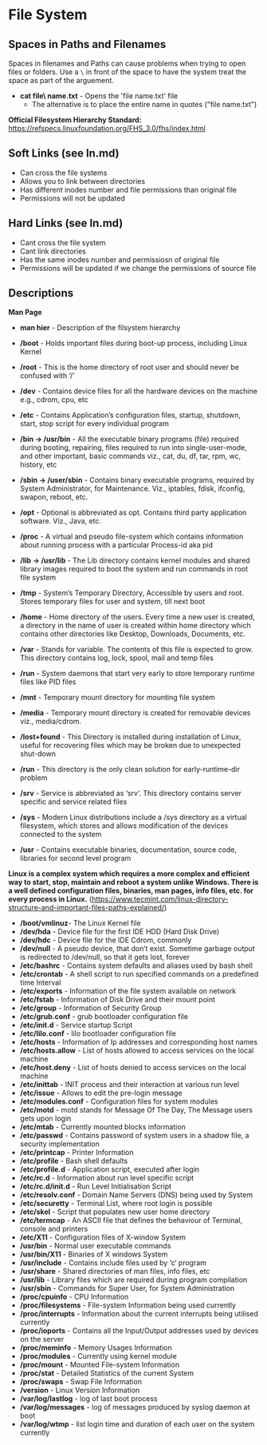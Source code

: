 # File System

## Spaces in Paths and Filenames

Spaces in filenames and Paths can cause problems when trying to open files or folders. Use a `\` in front of the space to have the system treat the space as part of the arguement. 
- **cat file\ name.txt** - Opens the 'file name.txt' file
    - The alternative is to place the entire name in quotes ("file name.txt")

**Official Filesystem Hierarchy Standard:** https://refspecs.linuxfoundation.org/FHS_3.0/fhs/index.html

## Soft Links (see ln.md)

- Can cross the file systems
- Allows you to link between directories
- Has different inodes number and file permissions than original file
- Permissions will not be updated

## Hard Links (see ln.md)

- Cant cross the file system
- Cant link directories
- Has the same inodes number and permissiosn of original file
- Permissions will be updated if we change the permissions of source file

## Descriptions

**Man Page**
- **man hier** - Description of the filsystem hierarchy

- **/boot** - Holds important files during boot-up process, including Linux Kernel
- **/root** - This is the home directory of root user and should never be confused with ‘/‘
- **/dev** - Contains device files for all the hardware devices on the machine e.g., cdrom, cpu, etc
- **/etc** - Contains Application’s configuration files, startup, shutdown, start, stop script for every individual program
- **/bin -> /usr/bin** - All the executable binary programs (file) required during booting, repairing, files required to run into single-user-mode, and other important, basic commands viz., cat, du, df, tar, rpm, wc, history, etc 
- **/sbin -> /user/sbin** - Contains binary executable programs, required by System Administrator, for Maintenance. Viz., iptables, fdisk, ifconfig, swapon, reboot, etc.
- **/opt** - Optional is abbreviated as opt. Contains third party application software. Viz., Java, etc.
- **/proc** - A virtual and pseudo file-system which contains information about running process with a particular Process-id aka pid
- **/lib -> /usr/lib** - The Lib directory contains kernel modules and shared library images required to boot the system and run commands in root file system
- **/tmp** - System’s Temporary Directory, Accessible by users and root. Stores temporary files for user and system, till next boot
- **/home** - Home directory of the users. Every time a new user is created, a directory in the name of user is created within home directory which contains other directories like Desktop, Downloads, Documents, etc.
- **/var** - Stands for variable. The contents of this file is expected to grow. This directory contains log, lock, spool, mail and temp files
- **/run** - System daemons that start very early to store temporary runtime files like PID files
- **/mnt** - Temporary mount directory for mounting file system
- **/media** - Temporary mount directory is created for removable devices viz., media/cdrom.
- **/lost+found** - This Directory is installed during installation of Linux, useful for recovering files which may be broken due to unexpected shut-down
- **/run** - This directory is the only clean solution for early-runtime-dir problem
- **/srv** - Service is abbreviated as ‘srv‘. This directory contains server specific and service related files
- **/sys** - Modern Linux distributions include a /sys directory as a virtual filesystem, which stores and allows modification of the devices connected to the system
- **/usr** - Contains executable binaries, documentation, source code, libraries for second level program

**Linux is a complex system which requires a more complex and efficient way to start, stop, maintain and reboot a system unlike Windows. There is a well defined configuration files, binaries, man pages, info files, etc. for every process in Linux.** (https://www.tecmint.com/linux-directory-structure-and-important-files-paths-explained/)

- **/boot/vmlinuz**- The Linux Kernel file
- **/dev/hda** - Device file for the first IDE HDD (Hard Disk Drive)
- **/dev/hdc** - Device file for the IDE Cdrom, commonly
- **/dev/null** - A pseudo device, that don’t exist. Sometime garbage output is redirected to /dev/null, so that it gets lost, forever
- **/etc/bashrc** - Contains system defaults and aliases used by bash shell
- **/etc/crontab** - A shell script to run specified commands on a predefined time Interval
- **/etc/exports** - Information of the file system available on network
- **/etc/fstab** - Information of Disk Drive and their mount point
- **/etc/group** - Information of Security Group
- **/etc/grub.conf** - grub bootloader configuration file
- **/etc/init.d** - Service startup Script
- **/etc/lilo.conf** - lilo bootloader configuration file
- **/etc/hosts** - Information of Ip addresses and corresponding host names
- **/etc/hosts.allow** - List of hosts allowed to access services on the local machine
- **/etc/host.deny** - List of hosts denied to access services on the local machine
- **/etc/inittab** - INIT process and their interaction at various run level
- **/etc/issue** - Allows to edit the pre-login message
- **/etc/modules.conf** - Configuration files for system modules
- **/etc/motd** - motd stands for Message Of The Day, The Message users gets upon login
- **/etc/mtab** - Currently mounted blocks information
- **/etc/passwd** - Contains password of system users in a shadow file, a security implementation
- **/etc/printcap** - Printer Information
- **/etc/profile** - Bash shell defaults
- **/etc/profile.d** - Application script, executed after login
- **/etc/rc.d** - Information about run level specific script
- **/etc/rc.d/init.d** - Run Level Initialisation Script
- **/etc/resolv.conf** - Domain Name Servers (DNS) being used by System
- **/etc/securetty** - Terminal List, where root login is possible
- **/etc/skel** - Script that populates new user home directory
- **/etc/termcap** - An ASCII file that defines the behaviour of Terminal, console and printers
- **/etc/X11** - Configuration files of X-window System
- **/usr/bin** - Normal user executable commands
- **/usr/bin/X11** - Binaries of X windows System
- **/usr/include** - Contains include files used by ‘c‘ program
- **/usr/share** - Shared directories of man files, info files, etc
- **/usr/lib** - Library files which are required during program compilation
- **/usr/sbin** - Commands for Super User, for System Administration
- **/proc/cpuinfo** - CPU Information
- **/proc/filesystems** - File-system Information being used currently
- **/proc/interrupts** - Information about the current interrupts being utilised currently
- **/proc/ioports** - Contains all the Input/Output addresses used by devices on the server
- **/proc/meminfo** - Memory Usages Information
- **/proc/modules** - Currently using kernel module
- **/proc/mount** - Mounted File-system Information
- **/proc/stat** - Detailed Statistics of the current System
- **/proc/swaps** - Swap File Information
- **/version** - Linux Version Information
- **/var/log/lastlog** - log of last boot process
- **/var/log/messages** - log of messages produced by syslog daemon at boot
- **/var/log/wtmp** - list login time and duration of each user on the system currently


